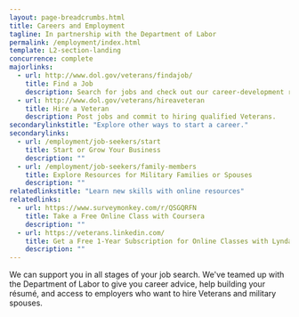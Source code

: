 ```yaml
---
layout: page-breadcrumbs.html
title: Careers and Employment
tagline: In partnership with the Department of Labor
permalink: /employment/index.html
template: L2-section-landing
concurrence: complete
majorlinks:
  - url: http://www.dol.gov/veterans/findajob/
    title: Find a Job
    description: Search for jobs and check out our career-development resources.
  - url: http://www.dol.gov/veterans/hireaveteran
    title: Hire a Veteran
    description: Post jobs and commit to hiring qualified Veterans.
secondarylinkstitle: "Explore other ways to start a career."
secondarylinks:
  - url: /employment/job-seekers/start
    title: Start or Grow Your Business
    description: ""
  - url: /employment/job-seekers/family-members
    title: Explore Resources for Military Families or Spouses
    description: ""
relatedlinkstitle: "Learn new skills with online resources"
relatedlinks:
  - url: https://www.surveymonkey.com/r/QSGQRFN
    title: Take a Free Online Class with Coursera
    description: ""
  - url: https://veterans.linkedin.com/
    title: Get a Free 1-Year Subscription for Online Classes with Lynda from LinkedIn Premium
    description: ""
---
```


We can support you in all stages of your job search. We've teamed up with the Department of Labor to give you career advice, help building your résumé, and access to employers who want to hire Veterans and military spouses.